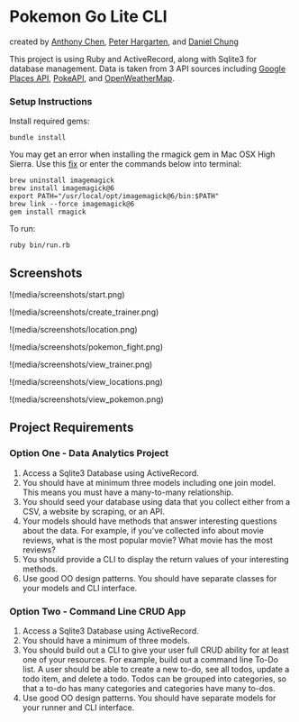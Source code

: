 # Pokemon Go Lite CLI
created by [Anthony Chen](https://github.com/anthonychen1109), [Peter Hargarten](https://github.com/peterth3geek), and [Daniel Chung](https://github.com/dlchung)

This project is using Ruby and ActiveRecord, along with Sqlite3 for database management. Data is taken from 3 API sources including [Google Places API](https://developers.google.com/places/web-service/intro), [PokeAPI](https://pokeapi.co/), and [OpenWeatherMap](https://openweathermap.org/api).

### Setup Instructions

Install required gems:

    bundle install

You may get an error when installing the rmagick gem in Mac OSX High Sierra. Use this [fix](https://blog.francium.tech/installing-rmagick-on-osx-high-sierra-7ea71f57390d) or enter the commands below into terminal:

    brew uninstall imagemagick
    brew install imagemagick@6
    export PATH="/usr/local/opt/imagemagick@6/bin:$PATH"
    brew link --force imagemagick@6
    gem install rmagick

To run:

    ruby bin/run.rb

## Screenshots
!(media/screenshots/start.png)

!(media/screenshots/create_trainer.png)

!(media/screenshots/location.png)

!(media/screenshots/pokemon_fight.png)

!(media/screenshots/view_trainer.png)

!(media/screenshots/view_locations.png)

!(media/screenshots/view_pokemon.png)

## Project Requirements

### Option One - Data Analytics Project

1. Access a Sqlite3 Database using ActiveRecord.
2. You should have at minimum three models including one join model. This means you must have a many-to-many relationship.
3. You should seed your database using data that you collect either from a CSV, a website by scraping, or an API.
4. Your models should have methods that answer interesting questions about the data. For example, if you've collected info about movie reviews, what is the most popular movie? What movie has the most reviews?
5. You should provide a CLI to display the return values of your interesting methods.  
6. Use good OO design patterns. You should have separate classes for your models and CLI interface.

### Option Two - Command Line CRUD App

1. Access a Sqlite3 Database using ActiveRecord.
2. You should have a minimum of three models.
3. You should build out a CLI to give your user full CRUD ability for at least one of your resources. For example, build out a command line To-Do list. A user should be able to create a new to-do, see all todos, update a todo item, and delete a todo. Todos can be grouped into categories, so that a to-do has many categories and categories have many to-dos.
4. Use good OO design patterns. You should have separate models for your runner and CLI interface.
